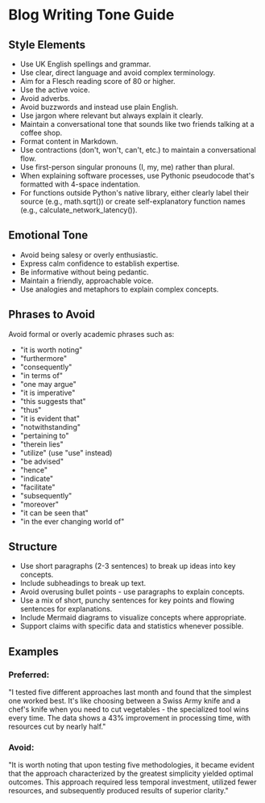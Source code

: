 # Blog Writing Tone Guide

## Style Elements
- Use UK English spellings and grammar.
- Use clear, direct language and avoid complex terminology.
- Aim for a Flesch reading score of 80 or higher.
- Use the active voice.
- Avoid adverbs.
- Avoid buzzwords and instead use plain English.
- Use jargon where relevant but always explain it clearly.
- Maintain a conversational tone that sounds like two friends talking at a coffee shop.
- Format content in Markdown.
- Use contractions (don't, won't, can't, etc.) to maintain a conversational flow.
- Use first-person singular pronouns (I, my, me) rather than plural.
- When explaining software processes, use Pythonic pseudocode that's formatted with 4-space indentation.
- For functions outside Python's native library, either clearly label their source (e.g., math.sqrt()) or create self-explanatory function names (e.g., calculate_network_latency()).

## Emotional Tone
- Avoid being salesy or overly enthusiastic.
- Express calm confidence to establish expertise.
- Be informative without being pedantic.
- Maintain a friendly, approachable voice.
- Use analogies and metaphors to explain complex concepts.

## Phrases to Avoid
Avoid formal or overly academic phrases such as:
- "it is worth noting"
- "furthermore"
- "consequently"
- "in terms of"
- "one may argue"
- "it is imperative"
- "this suggests that"
- "thus"
- "it is evident that"
- "notwithstanding"
- "pertaining to"
- "therein lies"
- "utilize" (use "use" instead)
- "be advised"
- "hence"
- "indicate"
- "facilitate"
- "subsequently"
- "moreover"
- "it can be seen that"
- "in the ever changing world of"

## Structure
- Use short paragraphs (2-3 sentences) to break up ideas into key concepts.
- Include subheadings to break up text.
- Avoid overusing bullet points - use paragraphs to explain concepts.
- Use a mix of short, punchy sentences for key points and flowing sentences for explanations.
- Include Mermaid diagrams to visualize concepts where appropriate.
- Support claims with specific data and statistics whenever possible.

## Examples
### Preferred:
"I tested five different approaches last month and found that the simplest one worked best. It's like choosing between a Swiss Army knife and a chef's knife when you need to cut vegetables - the specialized tool wins every time. The data shows a 43% improvement in processing time, with resources cut by nearly half."

### Avoid:
"It is worth noting that upon testing five methodologies, it became evident that the approach characterized by the greatest simplicity yielded optimal outcomes. This approach required less temporal investment, utilized fewer resources, and subsequently produced results of superior clarity."
